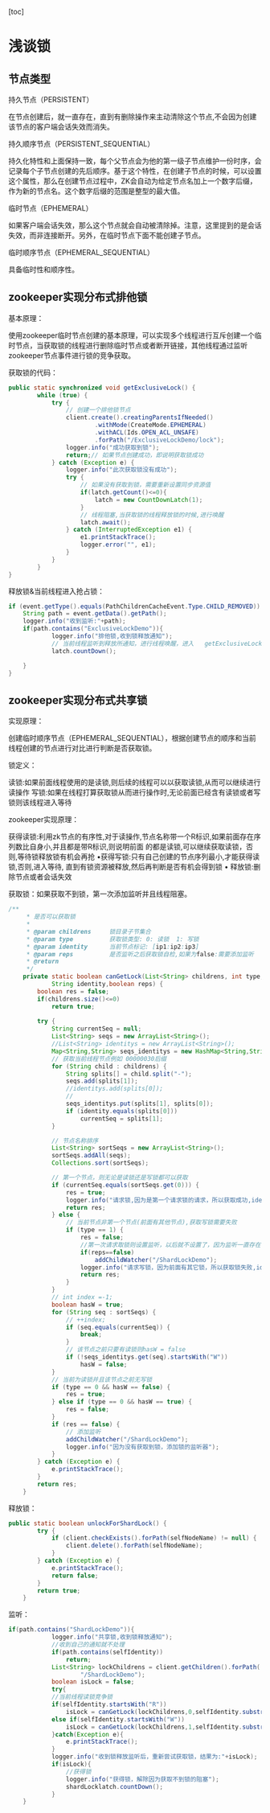 
[toc]

# 浅谈锁
 
## 节点类型

持久节点（PERSISTENT）
	
在节点创建后，就一直存在，直到有删除操作来主动清除这个节点,不会因为创建该节点的客户端会话失效而消失。

持久顺序节点（PERSISTENT_SEQUENTIAL）

持久化特性和上面保持一致，每个父节点会为他的第一级子节点维护一份时序，会记录每个子节点创建的先后顺序。基于这个特性，在创建子节点的时候，可以设置这个属性，那么在创建节点过程中，ZK会自动为给定节点名加上一个数字后缀，作为新的节点名。这个数字后缀的范围是整型的最大值。

临时节点（EPHEMERAL）

如果客户端会话失效，那么这个节点就会自动被清除掉。注意，这里提到的是会话失效，而非连接断开。另外，在临时节点下面不能创建子节点。

临时顺序节点（EPHEMERAL_SEQUENTIAL）

具备临时性和顺序性。 


## zookeeper实现分布式排他锁

基本原理：

使用zookeeper临时节点创建的基本原理，可以实现多个线程进行互斥创建一个临时节点，当获取锁的线程进行删除临时节点或者断开链接，其他线程通过监听zookeeper节点事件进行锁的竞争获取。

获取锁的代码：

```java
public static synchronized void getExclusiveLock() {
		while (true) {
			try {
				// 创建一个排他锁节点
				client.create().creatingParentsIfNeeded()
						.withMode(CreateMode.EPHEMERAL)
						.withACL(Ids.OPEN_ACL_UNSAFE)
						.forPath("/ExclusiveLockDemo/lock");
				logger.info("成功获取到锁");
				return;// 如果节点创建成功，即说明获取锁成功
			} catch (Exception e) {
				logger.info("此次获取锁没有成功");
				try {
					// 如果没有获取到锁，需要重新设置同步资源值
					if(latch.getCount()<=0){
						latch = new CountDownLatch(1);
					}
					// 线程阻塞,当获取锁的线程释放锁的时候,进行唤醒
					latch.await();
				} catch (InterruptedException e1) {
					e1.printStackTrace();
					logger.error("", e1);
				}
			}
		}
}
```

释放锁&当前线程进入抢占锁：

```java
if (event.getType().equals(PathChildrenCacheEvent.Type.CHILD_REMOVED)) {
	String path = event.getData().getPath();
	logger.info("收到监听:"+path);
	if(path.contains("ExclusiveLockDemo")){
			logger.info("排他锁,收到锁释放通知");	
			// 当前线程监听到释放所通知，进行线程唤醒，进入	getExclusiveLock进行抢占锁				
			latch.countDown();

	}
}
```


## zookeeper实现分布式共享锁

实现原理：

创建临时顺序节点（EPHEMERAL_SEQUENTIAL），根据创建节点的顺序和当前线程创建的节点进行对比进行判断是否获取锁。

锁定义：

读锁:如果前面线程使用的是读锁,则后续的线程可以以获取读锁,从而可以继续进行读操作
写锁:如果在线程打算获取锁从而进行操作时,无论前面已经含有读锁或者写锁则该线程进入等待

zookeeper实现原理：

获得读锁:利用zk节点的有序性,对于读操作,节点名称带一个R标识,如果前面存在序列数比自身小,并且都是带R标识,则说明前面 的都是读锁,可以继续获取读锁，否则,等待锁释放锁有机会再抢
•获得写锁:只有自己创建的节点序列最小,才能获得读锁,否则,进入等待,
        直到有锁资源被释放,然后再判断是否有机会得到锁
• 释放锁:删除节点或者会话失效
 
获取锁：如果获取不到锁，第一次添加监听并且线程阻塞。

```java
/**
	 * 是否可以获取锁
	 *
	 * @param childrens		锁目录子节集合
	 * @param type			获取锁类型: 0: 读锁  1: 写锁
	 * @param identity		当前节点标记: [ip1:ip2:ip3]
	 * @param reps			是否监听之后获取锁自检,如果为false:需要添加监听
     * @return
     */
	private static boolean canGetLock(List<String> childrens, int type,
			String identity,boolean reps) {
		boolean res = false;
		if(childrens.size()<=0)
			return true;
		
		try {
			String currentSeq = null;
			List<String> seqs = new ArrayList<String>();
			//List<String> identitys = new ArrayList<String>();
			Map<String,String> seqs_identitys = new HashMap<String,String>();
			// 获取当前线程节点例如 00000030后缀
			for (String child : childrens) {
				String splits[] = child.split("-");
				seqs.add(splits[1]);
				//identitys.add(splits[0]);
				//
				seqs_identitys.put(splits[1], splits[0]);
				if (identity.equals(splits[0]))
					currentSeq = splits[1];
			}

			// 节点名称排序
			List<String> sortSeqs = new ArrayList<String>();
			sortSeqs.addAll(seqs);
			Collections.sort(sortSeqs);

			// 第一个节点，则无论是读锁还是写锁都可以获取
			if (currentSeq.equals(sortSeqs.get(0))) {
				res = true;
				logger.info("请求锁,因为是第一个请求锁的请求，所以获取成功,identity:"+identity+",type:"+type+",sortSeqs:"+sortSeqs.toString()+",reps:"+reps);
				return res;
			} else {
				// 当前节点非第一个节点(前面有其他节点),获取写锁需要失败
				if (type == 1) {
					res = false;
					//第一次请求取锁则设置监听，以后就不设置了，因为监听一直存在
					if(reps==false)
						addChildWatcher("/ShardLockDemo");
					logger.info("请求写锁，因为前面有其它锁，所以获取锁失败,identity:"+identity+",type:"+type+",sortSeqs:"+sortSeqs.toString()+",reps:"+reps);
					return res;
				}
			}
			// int index =-1;
			boolean hasW = true;
			for (String seq : sortSeqs) {
				// ++index;
				if (seq.equals(currentSeq)) {
					break;
				}
				// 该节点之前只要有读锁则hasW = false
				if (!seqs_identitys.get(seq).startsWith("W"))
					hasW = false;
			}
			// 当前为读锁并且该节点之前无写锁
			if (type == 0 && hasW == false) {
				res = true;
			} else if (type == 0 && hasW == true) {
				res = false;
			}
			if (res == false) {
				// 添加监听
				addChildWatcher("/ShardLockDemo");
				logger.info("因为没有获取到锁，添加锁的监听器");
			}
		} catch (Exception e) {
			e.printStackTrace();
		}
		return res;
	}

```

释放锁：

```java
public static boolean unlockForShardLock() {
		try {
			if (client.checkExists().forPath(selfNodeName) != null) {
				client.delete().forPath(selfNodeName);
			}
		} catch (Exception e) {
			e.printStackTrace();
			return false;
		}
		return true;
	}
```

监听：

```java
if(path.contains("ShardLockDemo")){
			logger.info("共享锁,收到锁释放通知");	
			//收到自己的通知就不处理
			if(path.contains(selfIdentity))
				return;
			List<String> lockChildrens = client.getChildren().forPath(
					"/ShardLockDemo");
			boolean isLock = false;
			try{
			//当前线程读锁竞争锁
			if(selfIdentity.startsWith("R"))
				isLock = canGetLock(lockChildrens,0,selfIdentity.substring(0, selfIdentity.length() - 1),true);
			else if(selfIdentity.startsWith("W"))
				isLock = canGetLock(lockChildrens,1,selfIdentity.substring(0, selfIdentity.length() - 1),true);
			}catch(Exception e){
				e.printStackTrace();
			}
			logger.info("收到锁释放监听后，重新尝试获取锁，结果为:"+isLock);
			if(isLock){
				//获得锁
				logger.info("获得锁，解除因为获取不到锁的阻塞");
				shardLocklatch.countDown();
			}
	}
```


